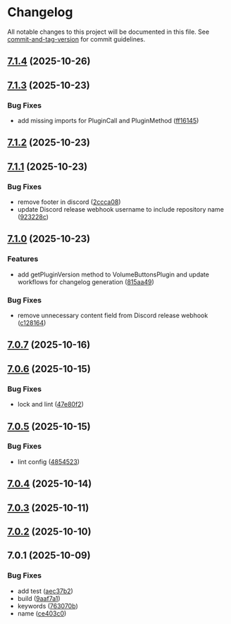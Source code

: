 # Changelog

All notable changes to this project will be documented in this file. See [commit-and-tag-version](https://github.com/absolute-version/commit-and-tag-version) for commit guidelines.

## [7.1.4](https://github.com/Cap-go/capacitor-volume-buttons/compare/7.1.3...7.1.4) (2025-10-26)

## [7.1.3](https://github.com/Cap-go/capacitor-volume-buttons/compare/7.1.2...7.1.3) (2025-10-23)


### Bug Fixes

* add missing imports for PluginCall and PluginMethod ([ff16145](https://github.com/Cap-go/capacitor-volume-buttons/commit/ff16145c8e5699f84bdf2e9ce7d2f879b9947878))

## [7.1.2](https://github.com/Cap-go/capacitor-volume-buttons/compare/7.1.1...7.1.2) (2025-10-23)

## [7.1.1](https://github.com/Cap-go/capacitor-volume-buttons/compare/7.1.0...7.1.1) (2025-10-23)


### Bug Fixes

* remove footer in discord ([2ccca08](https://github.com/Cap-go/capacitor-volume-buttons/commit/2ccca083954b8f02cb5d3cb2dc1469a5d1d701d3))
* update Discord release webhook username to include repository name ([923228c](https://github.com/Cap-go/capacitor-volume-buttons/commit/923228c02537a6b1f43e812bf295695a6c3b3b7f))

## [7.1.0](https://github.com/Cap-go/capacitor-volume-buttons/compare/7.0.7...7.1.0) (2025-10-23)


### Features

* add getPluginVersion method to VolumeButtonsPlugin and update workflows for changelog generation ([815aa49](https://github.com/Cap-go/capacitor-volume-buttons/commit/815aa49ebae39fb4755f20a663e2841ee079cbb9))


### Bug Fixes

* remove unnecessary content field from Discord release webhook ([c128164](https://github.com/Cap-go/capacitor-volume-buttons/commit/c128164618b780588aa5ead605dc82d1f8c5ce8e))

## [7.0.7](https://github.com/Cap-go/capacitor-volume-buttons/compare/7.0.6...7.0.7) (2025-10-16)

## [7.0.6](https://github.com/Cap-go/capacitor-volume-buttons/compare/7.0.5...7.0.6) (2025-10-15)


### Bug Fixes

* lock and lint ([47e80f2](https://github.com/Cap-go/capacitor-volume-buttons/commit/47e80f218a05fc09179ff74aaf954c1a31c77a29))

## [7.0.5](https://github.com/Cap-go/capacitor-volume-buttons/compare/7.0.4...7.0.5) (2025-10-15)


### Bug Fixes

* lint config ([4854523](https://github.com/Cap-go/capacitor-volume-buttons/commit/48545237bd061dec95485c060dee1775214f14f2))

## [7.0.4](https://github.com/Cap-go/capacitor-volume-buttons/compare/7.0.3...7.0.4) (2025-10-14)

## [7.0.3](https://github.com/Cap-go/capacitor-volume-buttons/compare/7.0.2...7.0.3) (2025-10-11)

## [7.0.2](https://github.com/Cap-go/capacitor-volume-buttons/compare/7.0.1...7.0.2) (2025-10-10)

## 7.0.1 (2025-10-09)


### Bug Fixes

* add test ([aec37b2](https://github.com/Cap-go/capacitor-volume-buttons/commit/aec37b2801b74c794dbe43694dcaebcbcf7d6e2b))
* build ([9aaf7a1](https://github.com/Cap-go/capacitor-volume-buttons/commit/9aaf7a1d8ba9b4c753a3c1352a21d404448398f3))
* keywords ([763070b](https://github.com/Cap-go/capacitor-volume-buttons/commit/763070b6745208dac06a941e0065e9012aa77ffd))
* name ([ce403c0](https://github.com/Cap-go/capacitor-volume-buttons/commit/ce403c03b79ccfc34687e7a57b951f65a32b82ca))

